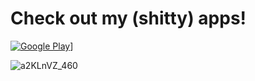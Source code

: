 

<!--
**progressiveOverload/progressiveOverload** is a ✨ _special_ ✨ repository because its `README.md` (this file) appears on your GitHub profile.

Here are some ideas to get you started:

- 🔭 I’m currently working on ...
- 🌱 I’m currently learning ...
- 👯 I’m looking to collaborate on ...
- 🤔 I’m looking for help with ...
- 💬 Ask me about ...
- 📫 How to reach me: ...
- 😄 Pronouns: ...
- ⚡ Fun fact: ...
-->

# Check out my (shitty) apps!
[![Google Play](https://github.com/progressiveOverload/progressiveOverload/assets/108024533/e708c798-d383-4950-b751-a5a267126071)](https://play.google.com/store/apps/dev?id=8998849463443738586)]




![a2KLnVZ_460](https://github.com/progressiveOverload/progressiveOverload/assets/108024533/91ebe43c-e410-4e66-a3a3-0c2640e16122)

